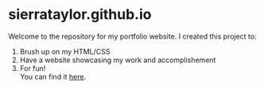 # sierrataylor.github.io
Welcome to the repository for my portfolio website. I created this project to:  
1. Brush up on my HTML/CSS  
2. Have a website showcasing my work and accomplishement  
3. For fun!  
You can find it [here](https://github.com/sierrataylor/sierrataylor.github.io).  
